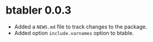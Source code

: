 # btabler 0.0.3

* Added a `NEWS.md` file to track changes to the package.
* Added option `include.varnames` option to btable.

